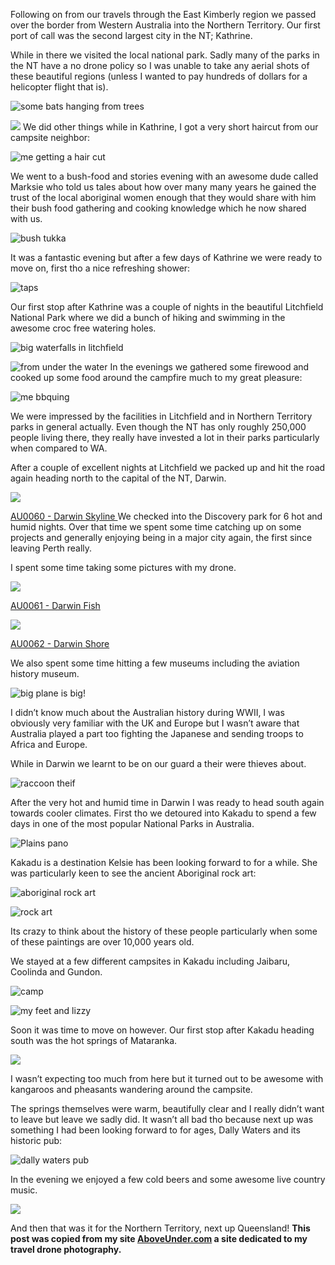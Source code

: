 Following on from our travels through the East Kimberly region we passed over the border from Western Australia into the Northern Territory. Our first port of call was the second largest city in the NT; Kathrine.

While in there we visited the local national park. Sadly many of the parks in the NT have a no drone policy so I was unable to take any aerial shots of these beautiful regions (unless I wanted to pay hundreds of dollars for a helicopter flight that is).

![some bats hanging from trees](/static/posts/camping-oz-2017-northern-territory/IMG_9936_1024x1024.jpg?v=1497332641)

![](/static/posts/camping-oz-2017-northern-territory/IMG_9932_1024x1024.jpg?v=1497332776)
We did other things while in Kathrine, I got a very short haircut from our campsite neighbor:

![me getting a hair cut](/static/posts/camping-oz-2017-northern-territory/IMG_7555_1024x1024.jpg?v=1497332817)

We went to a bush-food and stories evening with an awesome dude called Marksie who told us tales about how over many many years he gained the trust of the local aboriginal women enough that they would share with him their bush food gathering and cooking knowledge which he now shared with us.

![bush tukka ](/static/posts/camping-oz-2017-northern-territory/IMG_7569_1024x1024.jpg?v=1497332884)

It was a fantastic evening but after a few days of Kathrine we were ready to move on, first tho a nice refreshing shower:

![taps](/static/posts/camping-oz-2017-northern-territory/IMG_7561_1024x1024.jpg?v=1497332914)

Our first stop after Kathrine was a couple of nights in the beautiful Litchfield National Park where we did a bunch of hiking and swimming in the awesome croc free watering holes.

![big waterfalls in litchfield](/static/posts/camping-oz-2017-northern-territory/IMG_9952_1024x1024.jpg?v=1497332948)

![from under the water](/static/posts/camping-oz-2017-northern-territory/YDXJ0408_1024x1024.jpg?v=1497332997)
In the evenings we gathered some firewood and cooked up some food around the campfire much to my great pleasure:

![me bbquing](/static/posts/camping-oz-2017-northern-territory/IMG_7580_1024x1024.jpg?v=1497333068)

We were impressed by the facilities in Litchfield and in Northern Territory parks in general actually. Even though the NT has only roughly 250,000 people living there, they really have invested a lot in their parks particularly when compared to WA.

After a couple of excellent nights at Litchfield we packed up and hit the road again heading north to the capital of the NT, Darwin.

![](http://cdn.shopify.com/s/files/1/1830/7597/products/Darwin_Skyline_1024x1024.jpg?v=1497316115)

[AU0060 - Darwin Skyline
](http://aboveunder.azurewebsites.net/products/au0060-darwin-skyline)
We checked into the Discovery park for 6 hot and humid nights. Over that time we spent some time catching up on some projects and generally enjoying being in a major city again, the first since leaving Perth really.

I spent some time taking some pictures with my drone.

![](http://cdn.shopify.com/s/files/1/1830/7597/products/Darwin_Fish_1024x1024.jpg?v=1497316159)

[AU0061 - Darwin Fish](http://aboveunder.azurewebsites.net/products/au0061-darwin-fish)

![](http://cdn.shopify.com/s/files/1/1830/7597/products/Darwin_Shore_1024x1024.jpg?v=1497316241)

[AU0062 - Darwin Shore](http://aboveunder.azurewebsites.net/products/au0062-darwin-shore)

We also spent some time hitting a few museums including the aviation history museum.

![big plane is big!](/static/posts/camping-oz-2017-northern-territory/IMG_7591_1024x1024.jpg?v=1497333305)

I didn’t know much about the Australian history during WWII, I was obviously very familiar with the UK and Europe but I wasn’t aware that Australia played a part too fighting the Japanese and sending troops to Africa and Europe.

While in Darwin we learnt to be on our guard a their were thieves about.

![raccoon theif](/static/posts/camping-oz-2017-northern-territory/IMG_7594_1024x1024.jpg?v=1497333336)

After the very hot and humid time in Darwin I was ready to head south again towards cooler climates. First tho we detoured into Kakadu to spend a few days in one of the most popular National Parks in Australia.

![Plains pano](/static/posts/camping-oz-2017-northern-territory/Kakadu-Plains-WEB_1024x1024.jpg?v=1497333511)

Kakadu is a destination Kelsie has been looking forward to for a while. She was particularly keen to see the ancient Aboriginal rock art:

![aboriginal rock art](/static/posts/camping-oz-2017-northern-territory/IMG_0021_1024x1024.jpg?v=1497334214)

![rock art](/static/posts/camping-oz-2017-northern-territory/IMG_0025_1024x1024.jpg?v=1497334264)

Its crazy to think about the history of these people particularly when some of these paintings are over 10,000 years old.

We stayed at a few different campsites in Kakadu including Jaibaru, Coolinda and Gundon.

![camp](/static/posts/camping-oz-2017-northern-territory/IMG_7623_1024x1024.jpg?v=1497334337)

![my feet and lizzy](/static/posts/camping-oz-2017-northern-territory/IMG_9973_1024x1024.jpg?v=1497334383)

Soon it was time to move on however. Our first stop after Kakadu heading south was the hot springs of Mataranka.

![](/static/posts/camping-oz-2017-northern-territory/Mataranka_Hotsprings_Pano_1024x1024.jpg?v=1497334434)

I wasn’t expecting too much from here but it turned out to be awesome with kangaroos and pheasants wandering around the campsite.

The springs themselves were warm, beautifully clear and I really didn’t want to leave but leave we sadly did. It wasn’t all bad tho because next up was something I had been looking forward to for ages, Dally Waters and its historic pub:

![dally waters pub](/static/posts/camping-oz-2017-northern-territory/IMG_7634_1024x1024.jpg?v=1497334484)

In the evening we enjoyed a few cold beers and some awesome live country music.

![](/static/posts/camping-oz-2017-northern-territory/IMG_7633_1024x1024.jpg?v=1497334522)

And then that was it for the Northern Territory, next up Queensland!
 **This post was copied from my site [AboveUnder.com](http://aboveunder.azurewebsites.net) a site dedicated to my travel drone photography.**
